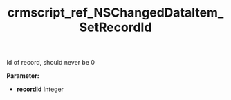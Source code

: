 ﻿---
title: crmscript_ref_NSChangedDataItem_SetRecordId
description: NSChangedDataItem.SetRecordId(Integer recordId)
intellisense: NSChangedDataItem.SetRecordId
keywords: NSChangedDataItem, GetRecordId
so.topic: reference
---

Id of record, should never be 0

**Parameter:** 
 - **recordId** Integer

